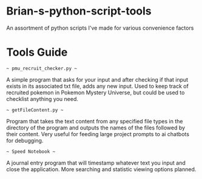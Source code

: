 # Brian-s-python-script-tools
An assortment of python scripts I've made for various convenience factors


# Tools Guide
    ~ pmu_recruit_checker.py ~
A simple program that asks for your input and after checking if that input exists in its associated txt file, adds any new input. Used to keep track of recruited pokemon in Pokemon Mystery Universe, but could be used to checklist anything you need.

    ~ getFileContent.py ~
Program that takes the text content from any specified file types in the directory of the program and outputs the names of the files followed by their content. Very useful for feeding large project prompts to ai chatbots for debugging.

    ~ Speed Notebook ~
A journal entry program that will timestamp whatever text you input and close the application. More searching and statistic viewing options planned.
